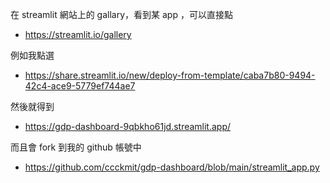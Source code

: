 

在 streamlit 網站上的 gallary，看到某 app ，可以直接點

* https://streamlit.io/gallery

例如我點選

* https://share.streamlit.io/new/deploy-from-template/caba7b80-9494-42c4-ace9-5779ef744ae7

然後就得到

* https://gdp-dashboard-9qbkho61jd.streamlit.app/

而且會 fork 到我的 github 帳號中

* https://github.com/ccckmit/gdp-dashboard/blob/main/streamlit_app.py
